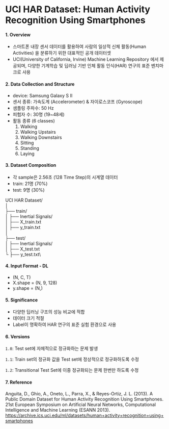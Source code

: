 # UCI HAR Dataset: Human Activity Recognition Using Smartphones

#### 1. Overview
- 스마트폰 내장 센서 데이터를 활용하여 사람의 일상적 신체 활동(Human Activities) 을 분류하기 위한 대표적인 공개 데이터셋
- UCI(University of California, Irvine) Machine Learning Repository 에서 제공되며, 다양한 기계학습 및 딥러닝 기반 인체 활동 인식(HAR) 연구의 표준 벤치마크로 사용

#### 2. Data Collection and Structure
- device: Samsung Galaxy S II
- 센서 종류: 가속도계 (Accelerometer) & 자이로스코프 (Gyroscope)
- 샘플링 주파수: 50 Hz 
- 피험자 수: 30명 (19~48세)
- 활동 종류 (6 classes)
    1. Walking
    2. Walking Upstairs
    3. Walking Downstairs
    4. Sitting
    5. Standing
    6. Laying

#### 3. Dataset Composition
- 각 sample은 2.56초 (128 Time Step)의 시계열 데이터
- train: 21명 (70%)
- test: 9명 (30%)

UCI HAR Dataset/ \
│\
├── train/\
│ ├── Inertial Signals/\
│ ├── X_train.txt\
│ ├── y_train.txt\
│\
├── test/\
│ ├── Inertial Signals/\
│ ├── X_test.txt\
└ ├── y_test.txt\


#### 4. Input Format - DL
- (N, C, T)
- X.shape = (N, 9, 128)
- y.shape = (N,)

#### 5. Significance
- 다양한 딥러닝 구조의 성능 비교에 적합
- 데이터 크기 적절
- Label이 명확하여 HAR 연구의 표준 실험 환경으로 사용

#### 6. Versions
`1.0`: Test set에 자체적으로 정규화하는 문제 발생 

`1.1`: Train set의 정규화 값을 Test set에 정상적으로 정규화하도록 수정

`1.2`: Transitional Test Set에 이중 정규화되는 문제 한번만 하도록 수정

#### 7. Reference
Anguita, D., Ghio, A., Oneto, L., Parra, X., & Reyes-Ortiz, J. L. (2013).
A Public Domain Dataset for Human Activity Recognition Using Smartphones.
21st European Symposium on Artificial Neural Networks, Computational Intelligence and Machine Learning (ESANN 2013).\
https://archive.ics.uci.edu/ml/datasets/human+activity+recognition+using+smartphones
